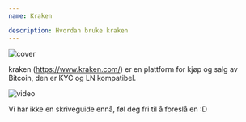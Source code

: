 ```yaml
---
name: Kraken

description: Hvordan bruke kraken
---
```


![cover](assets/cover.webp)

kraken (https://www.kraken.com/) er en plattform for kjøp og salg av Bitcoin, den er KYC og LN kompatibel.

![video](https://www.youtube.com/watch?v=ZCGXl5A2Hbc)

Vi har ikke en skriveguide ennå, føl deg fri til å foreslå en :D